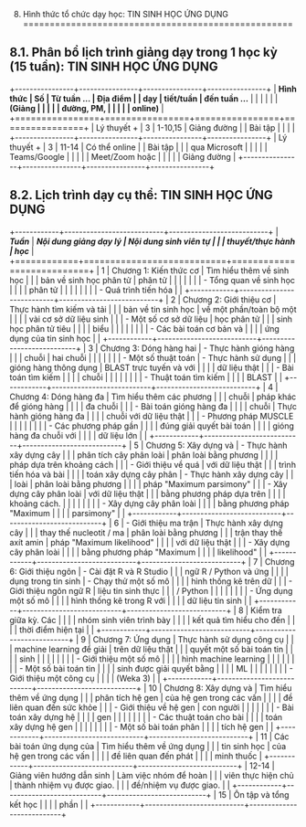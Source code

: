 8. Hình thức tổ chức dạy học: TIN SINH HỌC ỨNG DỤNG
===================================================

8.1. Phân bổ lịch trình giảng dạy trong 1 học kỳ (15 tuần): TIN SINH HỌC ỨNG DỤNG
---------------------------------------------------------------------------------

+----------------+----------------+----------------+----------------+
| **Hình thức    | **Số           | **Từ tuần ...  | **Địa điểm**   |
| dạy**          | tiết/tuần**    | đến tuần ...** |                |
|                |                |                | **(Giảng       |
|                |                |                | đường, PM,     |
|                |                |                | online)**      |
+================+================+================+================+
| Lý thuyết +    | 3              | 1-10,15        | Giảng đường    |
| Bài tập        |                |                |                |
+----------------+----------------+----------------+----------------+
| Lý thuyết +    | 3              | 11-14          | Có thể online  |
| Bài tập        |                |                | qua Microsoft  |
|                |                |                | Teams/Google   |
|                |                |                | Meet/Zoom hoặc |
|                |                |                | Giảng đường    |
+----------------+----------------+----------------+----------------+

8.2. Lịch trình dạy cụ thể: TIN SINH HỌC ỨNG DỤNG
-------------------------------------------------

+------------+---------------------------+---------------------------+
| ***Tuần*** | ***Nội dung giảng dạy lý  | ***Nội dung sinh viên tự  |
|            | thuyết/thực hành***       | học***                    |
+============+===========================+===========================+
| 1          | Chương 1: Kiến thức cơ    | Tìm hiểu thêm về sinh học |
|            | bản về sinh học phân tử   | phân tử                   |
|            |                           |                           |
|            | \- Tổng quan về sinh học  |                           |
|            | phân tử                   |                           |
|            |                           |                           |
|            | \- Quá trình tiến hóa     |                           |
+------------+---------------------------+---------------------------+
| 2          | Chương 2: Giới thiệu cơ   | Thực hành tìm kiếm và tải |
|            | bản về tin sinh học       | về một phần/toàn bộ một   |
|            |                           | vài cơ sở dữ liệu sinh    |
|            | \- Một số cơ sở dữ liệu   | học phân tử               |
|            | sinh học phân tử tiêu     |                           |
|            | biểu                      |                           |
|            |                           |                           |
|            | \- Các bài toán cơ bản và |                           |
|            | ứng dụng của tin sinh học |                           |
+------------+---------------------------+---------------------------+
| 3          | Chương 3: Dóng hàng hai   | \- Thực hành gióng hàng   |
|            | chuỗi                     | hai chuỗi                 |
|            |                           |                           |
|            | \- Một số thuật toán      | \- Thực hành sử dụng      |
|            | gióng hàng thông dụng     | BLAST trực tuyến và với   |
|            |                           | dữ liệu thật              |
|            | \- Bài toán tìm kiếm      |                           |
|            | chuỗi                     |                           |
|            |                           |                           |
|            | \- Thuật toán tìm kiếm    |                           |
|            | BLAST                     |                           |
+------------+---------------------------+---------------------------+
| 4          | Chương 4: Dóng hàng đa    | Tìm hiểu thêm các phương  |
|            | chuỗi                     | pháp khác để gióng hàng   |
|            |                           | đa chuỗi                  |
|            | \- Bài toán gióng hàng đa |                           |
|            | chuỗi                     | Thực hành gióng hàng đa   |
|            |                           | chuỗi với dữ liệu thật    |
|            | \- Phương pháp MUSCLE     |                           |
|            |                           |                           |
|            | \- Các phương pháp gần    |                           |
|            | đúng giải quyết bài toán  |                           |
|            | gióng hàng đa chuỗi với   |                           |
|            | dữ liệu lớn               |                           |
+------------+---------------------------+---------------------------+
| 5          | Chương 5: Xây dựng và     | \- Thực hành xây dựng cây |
|            | phân tích cây phân loài   | phân loài bằng phương     |
|            |                           | pháp dựa trên khoảng cách |
|            | \- Giới thiệu về quá      | với dữ liệu thật          |
|            | trình tiến hóa và bài     |                           |
|            | toán xây dựng cây phân    | \- Thực hành xây dựng cây |
|            | loài                      | phân loài bằng phương     |
|            |                           | pháp "Maximum parsimony"  |
|            | \- Xây dựng cây phân loài | với dữ liệu thật          |
|            | bằng phương pháp dựa trên |                           |
|            | khoảng cách.              |                           |
|            |                           |                           |
|            | \- Xây dựng cây phân loài |                           |
|            | bằng phương pháp "Maximum |                           |
|            | parsimony"                |                           |
+------------+---------------------------+---------------------------+
| 6          | \- Giới thiệu ma trận     | Thực hành xây dựng cây    |
|            | thay thế nucleotit / ma   | phân loài bằng phương     |
|            | trận thay thế axít amin   | pháp "Maximum likelihood" |
|            |                           | với dữ liệu thật          |
|            | \- Xây dựng cây phân loài |                           |
|            | bằng phương pháp "Maximum |                           |
|            | likelihood"               |                           |
+------------+---------------------------+---------------------------+
| 7          | Chương 6: Giới thiệu ngôn | \- Cài đặt R và R Studio  |
|            | ngữ R / Python và ứng     |                           |
|            | dụng trong tin sinh       | \- Chạy thử một số mô     |
|            |                           | hình thống kê trên dữ     |
|            | \- Giới thiệu ngôn ngữ R  | liệu tin sinh thực        |
|            | / Python                  |                           |
|            |                           |                           |
|            | \- Ứng dụng một số mô     |                           |
|            | hình thống kê trong R với |                           |
|            | dữ liệu tin sinh          |                           |
+------------+---------------------------+---------------------------+
| 8          | Kiểm tra giữa kỳ. Các     |                           |
|            | nhóm sinh viên trình bày  |                           |
|            | kết quả tìm hiểu cho đến  |                           |
|            | thời điểm hiện tại        |                           |
+------------+---------------------------+---------------------------+
| 9          | Chương 7: Ứng dụng        | Thực hành sử dụng công cụ |
|            | machine learning để giải  | trên dữ liệu thật         |
|            | quyết một số bài toán tin |                           |
|            | sinh                      |                           |
|            |                           |                           |
|            | \- Giới thiệu một số mô   |                           |
|            | hình machine learning     |                           |
|            |                           |                           |
|            | \- Một số bài toán tin    |                           |
|            | sinh được giải quyết bằng |                           |
|            | ML                        |                           |
|            |                           |                           |
|            | \- Giới thiệu một công cụ |                           |
|            | (Weka 3)                  |                           |
+------------+---------------------------+---------------------------+
| 10         | Chương 8: Xây dựng và     | Tìm hiểu thêm về ứng dụng |
|            | phân tích hệ gen          | của hệ gen trong các vấn  |
|            |                           | đề liên quan đến sức khỏe |
|            | \- Giới thiệu về hệ gen   | con người                 |
|            |                           |                           |
|            | \- Bài toán xây dựng hệ   |                           |
|            | gen                       |                           |
|            |                           |                           |
|            | \- Các thuật toán cho bài |                           |
|            | toán xây dựng hệ gen      |                           |
|            |                           |                           |
|            | \- Một số bài toán phân   |                           |
|            | tích hệ gen               |                           |
+------------+---------------------------+---------------------------+
| 11         | Các bài toán ứng dụng của | Tìm hiểu thêm về ứng dụng |
|            | tin sinh học              | của hệ gen trong các vấn  |
|            |                           | đề liên quan đến phát     |
|            |                           | minh thuốc                |
+------------+---------------------------+---------------------------+
| 12-14      | Giảng viên hướng dẫn sinh | Làm việc nhóm để hoàn     |
|            | viên thực hiện chủ        | thành nhiệm vụ được giao. |
|            | đề/nhiệm vụ được giao.    |                           |
+------------+---------------------------+---------------------------+
| 15         | Ôn tập và tổng kết học    |                           |
|            | phần                      |                           |
+------------+---------------------------+---------------------------+

